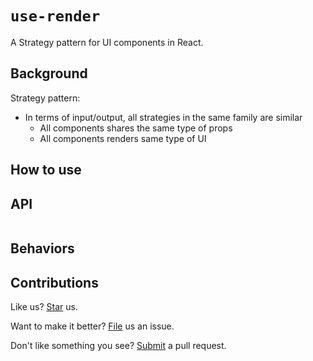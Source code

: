 # `use-render`

A Strategy pattern for UI components in React.

## Background

Strategy pattern:

- In terms of input/output, all strategies in the same family are similar
   - All components shares the same type of props
   - All components renders same type of UI

## How to use

## API

```ts
```

## Behaviors

## Contributions

Like us? [Star](https://github.com/compulim/use-render/stargazers) us.

Want to make it better? [File](https://github.com/compulim/use-render/issues) us an issue.

Don't like something you see? [Submit](https://github.com/compulim/use-render/pulls) a pull request.
